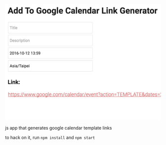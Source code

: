 ![](screenshot.png)

js app that generates google calendar template links

to hack on it, run `npm install` and `npm start`